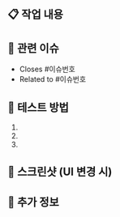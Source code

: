 ## 📋 작업 내용
<!-- 이 PR에서 변경한 내용을 설명해주세요 -->

## 🔗 관련 이슈
<!-- 관련된 이슈가 있다면 연결해주세요 -->
- Closes #이슈번호
- Related to #이슈번호

## 🧪 테스트 방법
<!-- 변경사항을 테스트하는 방법을 설명해주세요 -->
1. 
2. 
3. 

## 📸 스크린샷 (UI 변경 시)
<!-- Before/After 스크린샷을 첨부해주세요 -->

## 📝 추가 정보
<!-- 리뷰어가 알아야 할 추가 정보가 있다면 작성해주세요 -->